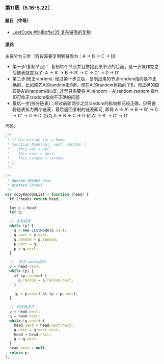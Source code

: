 ### 第11周（5.16-5.22）

#### 题目（中等）

- [LeetCode #剑指offer35 复杂链表的复制](https://leetcode.cn/problems/fu-za-lian-biao-de-fu-zhi-lcof/)


#### 思路

主要分为三步（假设需要复制到链表为：A -> B -> C -> D)

- 第一步(复制节点)： 复制每个节点并且拼接到原节点的后面，这一步操作完之后链表就变为了: A -> A' -> B -> B' -> C -> C' -> D -> D'
- 第二步(修正random): 经过第一步之后，复制出来的节点random指向是不正确的，比如原先A的random指向B，现在A'的random也指向了B，而正确的应该是A'的random指向B', 这里只需要将 A'.random = A'.random.random 操作即可修正random指向不正确的问题
- 最后一步(拆分链表)：经过前面两步之后random的指向都已经正确，只需要将链表拆为两个链表，最后返回复制的链表即可, 即将 A -> A' -> B -> B' -> C -> C' -> D -> D' 拆为 A -> B -> C -> D 和 A' -> B' -> C' -> D'

代码:

```javascript
/**
 * // Definition for a Node.
 * function Node(val, next, random) {
 *    this.val = val;
 *    this.next = next;
 *    this.random = random;
 * };
 */

/**
 * @param {Node} head
 * @return {Node}
 */
var copyRandomList = function (head) {
  if (!head) return head;

  let p = head;
  let q;

  // 复制链表
  while (p) {
    q = new ListNode(p.val);
    q.next = p.next;
    q.random = p.random;
    p.next = q;
    p = q.next;
  }

  //  修正random指向
  p = head.next;
  while (p) {
    if (p.random) {
      p.random = p.random.next;
    }

    (p = p.next) && (p = p.next);
  }

  // 将链表拆开
  p = head.next;
  q = head.next;
  while (q.next) {
    head.next = head.next.next;
    q.next = q.next.next;
    head = head.next;
    q = q.next;
  }
  head.next = null;
  return p;
};

```